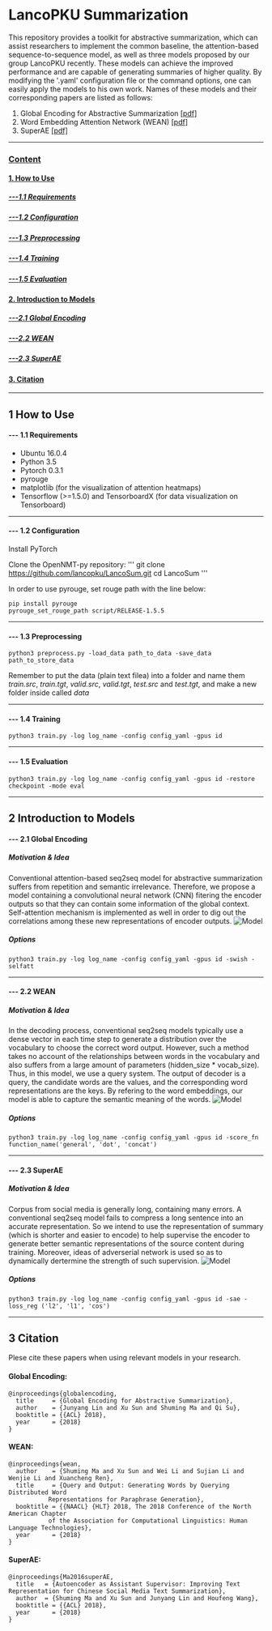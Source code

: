 # LancoPKU Summarization
This repository provides a toolkit for abstractive summarization, which can assist researchers to implement the common baseline, the attention-based sequence-to-sequence model, as well as three models proposed by our group LancoPKU recently. These models can achieve the improved performance and are capable of generating summaries of higher quality. By modifying the '.yaml' configuration file or the command options, one can easily apply the models to his own work. Names of these models and their corresponding papers are listed as follows:

1. Global Encoding for Abstractive Summarization [[pdf]](https://arxiv.org/abs/1805.03989)
2. Word Embedding Attention Network (WEAN)  [[pdf]](https://arxiv.org/abs/1803.01465)
3. SuperAE [[pdf]](https://arxiv.org/abs/1805.04869)

***********************************************************


### [Content](#0)
####  [1. How to Use](#1)
##### [---1.1 Requirements](#1.1)
##### [---1.2 Configuration](#1.2)
##### [---1.3 Preprocessing](#1.3)
##### [---1.4 Training](#1.4)
##### [---1.5 Evaluation](#1.5)
####  [2. Introduction to Models](#2)
##### [---2.1 Global Encoding](#2.1)
##### [---2.2 WEAN](#2.2)
##### [---2.3 SuperAE](#2.3)
#### [3. Citation](#3)


***********************************************************


<h2 id="1"> 1 How to Use </h2>

<h4 id="1.1"> --- 1.1 Requirements </h4>

* Ubuntu 16.0.4
* Python 3.5
* Pytorch 0.3.1
* pyrouge
* matplotlib (for the visualization of attention heatmaps)
* Tensorflow (>=1.5.0) and TensorboardX (for data visualization on Tensorboard)


***********************************************************

<h4 id="1.2"> --- 1.2 Configuration </h4>
Install PyTorch

Clone the OpenNMT-py repository:
'''
git clone https://github.com/lancopku/LancoSum.git
cd LancoSum
'''

In order to use pyrouge, set rouge path with the line below:
```
pip install pyrouge
pyrouge_set_rouge_path script/RELEASE-1.5.5
```

***********************************************************

<h4 id="1.3"> --- 1.3 Preprocessing </h4>

```
python3 preprocess.py -load_data path_to_data -save_data path_to_store_data
```
Remember to put the data (plain text filea) into a folder and name them *train.src*, *train.tgt*, *valid.src*, *valid.tgt*, *test.src* and *test.tgt*, and make a new folder inside called *data*

***********************************************************
<h4 id="1.4"> --- 1.4 Training </h4>

```
python3 train.py -log log_name -config config_yaml -gpus id
```

***********************************************************
<h4 id="1.5"> --- 1.5 Evaluation </h4>

```
python3 train.py -log log_name -config config_yaml -gpus id -restore checkpoint -mode eval
```

***********************************************************
<h2 id="2"> 2 Introduction to Models </h2>

<h4 id="2.1"> --- 2.1 Global Encoding </h4>

##### Motivation & Idea
Conventional attention-based seq2seq model for abstractive summarization suffers from repetition and semantic irrelevance. Therefore, we propose a model containing a convolutional neural network (CNN) fitering the encoder outputs so that they can contain some information of the global context. Self-attention mechanism is implemented as well in order to dig out the correlations among these new representations of encoder outputs.
![Model](https://github.com/justinlin610/LancoSum/raw/master/table/CGU.png)

##### Options
```
python3 train.py -log log_name -config config_yaml -gpus id -swish -selfatt
```


***********************************************************
<h4 id="2.2"> --- 2.2 WEAN </h4>

##### Motivation & Idea
In the decoding process, conventional seq2seq models typically use a dense vector in each time step to generate a distribution over the vocabulary to choose the correct word output. However, such a method takes no account of the relationships between words in the vocabulary and also suffers from a large amount of parameters (hidden_size * vocab_size). Thus, in this model, we use a query system. The output of decoder is a query, the candidate words are the values, and the corresponding word representations are the keys. By refering to the word embeddings, our model is able to capture the semantic meaning of the words.
![Model](https://github.com/justinlin610/LancoSum/raw/master/table/WEAN.png)

##### Options
```
python3 train.py -log log_name -config config_yaml -gpus id -score_fn function_name('general', 'dot', 'concat')
```

***********************************************************
<h4 id="2.3"> --- 2.3 SuperAE </h4>

##### Motivation & Idea
Corpus from social media is generally long, containing many errors. A conventional seq2seq model fails to compress a long sentence into an accurate representation. So we intend to use the representation of summary (which is shorter and easier to encode) to help supervise the encoder to generate better semantic representations of the source content during training. Moreover, ideas of adverserial network is used so as to dynamically dertermine the strength of such supervision.
![Model](https://github.com/justinlin610/LancoSum/raw/master/table/SuperAE.png)

##### Options
```
python3 train.py -log log_name -config config_yaml -gpus id -sae -loss_reg ('l2', 'l1', 'cos')
```

***********************************************************
<h2 id="3"> 3 Citation </h2>

Plese cite these papers when using relevant models in your research.
#### Global Encoding:
```
@inproceedings{globalencoding,
  title     = {Global Encoding for Abstractive Summarization},
  author    = {Junyang Lin and Xu Sun and Shuming Ma and Qi Su},
  booktitle = {{ACL} 2018},
  year      = {2018}
}
```

#### WEAN:
```
@inproceedings{wean,
  author    = {Shuming Ma and Xu Sun and Wei Li and Sujian Li and Wenjie Li and Xuancheng Ren},
  title     = {Query and Output: Generating Words by Querying Distributed Word
	       Representations for Paraphrase Generation},
  booktitle = {{NAACL} {HLT} 2018, The 2018 Conference of the North American Chapter
	       of the Association for Computational Linguistics: Human Language Technologies},
  year      = {2018}
}
```

#### SuperAE:
```
@inproceedings{Ma2016superAE,
  title   = {Autoencoder as Assistant Supervisor: Improving Text Representation for Chinese Social Media Text Summarization},
  author  = {Shuming Ma and Xu Sun and Junyang Lin and Houfeng Wang},
  booktitle = {{ACL} 2018},
  year      = {2018}
}
```

